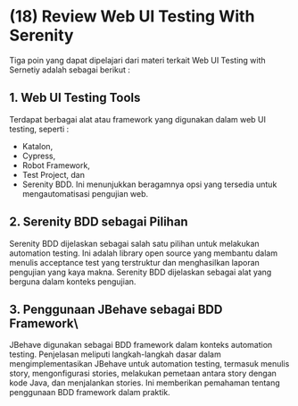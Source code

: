 # (18) Review Web UI Testing With Serenity
Tiga poin yang dapat dipelajari dari materi terkait Web UI Testing with Sernetiy adalah sebagai berikut :

## 1. Web UI Testing Tools 
Terdapat berbagai alat atau framework yang digunakan dalam web UI testing, seperti :
- Katalon, 
- Cypress, 
- Robot Framework, 
- Test Project, dan 
- Serenity BDD. 
Ini menunjukkan beragamnya opsi yang tersedia untuk mengautomatisasi pengujian web.

## 2. Serenity BDD sebagai Pilihan
Serenity BDD dijelaskan sebagai salah satu pilihan untuk melakukan automation testing. Ini adalah library open source yang membantu dalam menulis acceptance test yang terstruktur dan menghasilkan laporan pengujian yang kaya makna. Serenity BDD dijelaskan sebagai alat yang berguna dalam konteks pengujian.

## 3. Penggunaan JBehave sebagai BDD Framework\
JBehave digunakan sebagai BDD framework dalam konteks automation testing. Penjelasan meliputi langkah-langkah dasar dalam mengimplementasikan JBehave untuk automation testing, termasuk menulis story, mengonfigurasi stories, melakukan pemetaan antara story dengan kode Java, dan menjalankan stories. Ini memberikan pemahaman tentang penggunaan BDD framework dalam praktik.






